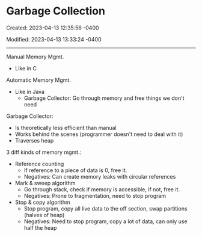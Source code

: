 # Garbage Collection

Created: 2023-04-13 12:35:56 -0400

Modified: 2023-04-13 13:33:24 -0400

---

Manual Memory Mgmt.

-   Like in C

Automatic Memory Mgmt.

-   Like in Java
    -   Garbage Collector: Go through memory and free things we don't need



Garbage Collector:

-   Is theoretically less efficient than manual
-   Works behind the scenes (programmer doesn't need to deal with it)
-   Traverses heap



3 diff kinds of memory mgmt.:

-   Reference counting
    -   If reference to a piece of data is 0, free it.
    -   Negatives: Can create memory leaks with circular references
-   Mark & sweep algorithm
    -   Go through stack, check if memory is accessible, if not, free it.
    -   Negatives: Prone to fragmentation, need to stop program
-   Stop & copy algorithm
    -   Stop program, copy all live data to the off section, swap partitions (halves of heap)
    -   Negatives: Need to stop program, copy a lot of data, can only use half the heap
